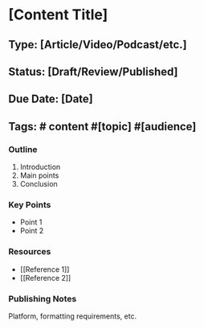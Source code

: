# [Content Title]

## Type: [Article/Video/Podcast/etc.]
## Status: [Draft/Review/Published]
## Due Date: [Date]
## Tags: # content #[topic] #[audience]

### Outline
1. Introduction
2. Main points
3. Conclusion

### Key Points
- Point 1
- Point 2

### Resources
- [[Reference 1]]
- [[Reference 2]]

### Publishing Notes
Platform, formatting requirements, etc.